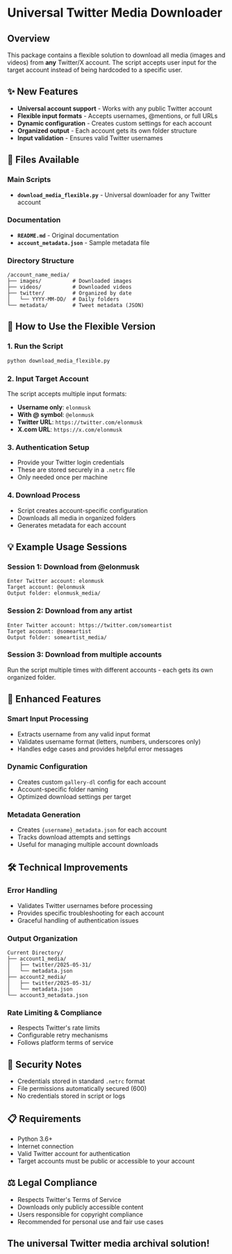# Universal Twitter Media Downloader

## Overview
This package contains a flexible solution to download all media (images and videos) from **any** Twitter/X account. The script accepts user input for the target account instead of being hardcoded to a specific user.

## ✨ New Features
- **Universal account support** - Works with any public Twitter account
- **Flexible input formats** - Accepts usernames, @mentions, or full URLs
- **Dynamic configuration** - Creates custom settings for each account
- **Organized output** - Each account gets its own folder structure
- **Input validation** - Ensures valid Twitter usernames

## 📁 Files Available

### Main Scripts
- **`download_media_flexible.py`** - Universal downloader for any Twitter account

### Documentation
- **`README.md`** - Original documentation
- **`account_metadata.json`** - Sample metadata file

### Directory Structure
```
/account_name_media/
├── images/          # Downloaded images
├── videos/          # Downloaded videos  
├── twitter/         # Organized by date
│   └── YYYY-MM-DD/  # Daily folders
└── metadata/        # Tweet metadata (JSON)
```

## 🚀 How to Use the Flexible Version

### 1. Run the Script
```bash
python download_media_flexible.py
```

### 2. Input Target Account
The script accepts multiple input formats:
- **Username only**: `elonmusk`
- **With @ symbol**: `@elonmusk` 
- **Twitter URL**: `https://twitter.com/elonmusk`
- **X.com URL**: `https://x.com/elonmusk`

### 3. Authentication Setup
- Provide your Twitter login credentials
- These are stored securely in a `.netrc` file
- Only needed once per machine

### 4. Download Process
- Script creates account-specific configuration
- Downloads all media in organized folders
- Generates metadata for each account

## 💡 Example Usage Sessions

### Session 1: Download from @elonmusk
```
Enter Twitter account: elonmusk
Target account: @elonmusk
Output folder: elonmusk_media/
```

### Session 2: Download from any artist
```
Enter Twitter account: https://twitter.com/someartist
Target account: @someartist  
Output folder: someartist_media/
```

### Session 3: Download from multiple accounts
Run the script multiple times with different accounts - each gets its own organized folder.

## 🔧 Enhanced Features

### Smart Input Processing
- Extracts username from any valid input format
- Validates username format (letters, numbers, underscores only)
- Handles edge cases and provides helpful error messages

### Dynamic Configuration
- Creates custom `gallery-dl` config for each account
- Account-specific folder naming
- Optimized download settings per target

### Metadata Generation
- Creates `{username}_metadata.json` for each account
- Tracks download attempts and settings
- Useful for managing multiple account downloads

## 🛠️ Technical Improvements

### Error Handling
- Validates Twitter usernames before processing
- Provides specific troubleshooting for each account
- Graceful handling of authentication issues

### Output Organization
```
Current Directory/
├── account1_media/
│   ├── twitter/2025-05-31/
│   └── metadata.json
├── account2_media/
│   ├── twitter/2025-05-31/
│   └── metadata.json
└── account3_metadata.json
```

### Rate Limiting & Compliance
- Respects Twitter's rate limits
- Configurable retry mechanisms
- Follows platform terms of service

## 🔐 Security Notes
- Credentials stored in standard `.netrc` format
- File permissions automatically secured (600)
- No credentials stored in script or logs

## 📋 Requirements
- Python 3.6+
- Internet connection
- Valid Twitter account for authentication
- Target accounts must be public or accessible to your account

## ⚖️ Legal Compliance
- Respects Twitter's Terms of Service
- Downloads only publicly accessible content
- Users responsible for copyright compliance
- Recommended for personal use and fair use cases

## The universal Twitter media archival solution!
